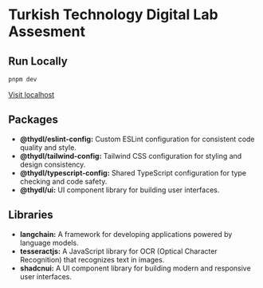 # Turkish Technology Digital Lab Assesment

## Run Locally

```sh
pnpm dev
```

[Visit localhost](http://localhost:3000)

## Packages
- **@thydl/eslint-config:** Custom ESLint configuration for consistent code quality and style.
- **@thydl/tailwind-config:** Tailwind CSS configuration for styling and design consistency.
- **@thydl/typescript-config:** Shared TypeScript configuration for type checking and code safety.
- **@thydl/ui:** UI component library for building user interfaces.


## Libraries
- **langchain:** A framework for developing applications powered by language models.
- **tesseractjs:** A JavaScript library for OCR (Optical Character Recognition) that recognizes text in images.
- **shadcnui:** A UI component library for building modern and responsive user interfaces.
